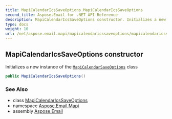 ```yaml
---
title: MapiCalendarIcsSaveOptions.MapiCalendarIcsSaveOptions
second_title: Aspose.Email for .NET API Reference
description: MapiCalendarIcsSaveOptions constructor. Initializes a new instance of the MapiCalendarSaveOptions class
type: docs
weight: 10
url: /net/aspose.email.mapi/mapicalendaricssaveoptions/mapicalendaricssaveoptions/
---
```

## MapiCalendarIcsSaveOptions constructor

Initializes a new instance of the [`MapiCalendarSaveOptions`](../../mapicalendarsaveoptions/) class

```csharp
public MapiCalendarIcsSaveOptions()
```

### See Also

* class [MapiCalendarIcsSaveOptions](../)
* namespace [Aspose.Email.Mapi](../../mapicalendaricssaveoptions/)
* assembly [Aspose.Email](../../../)


